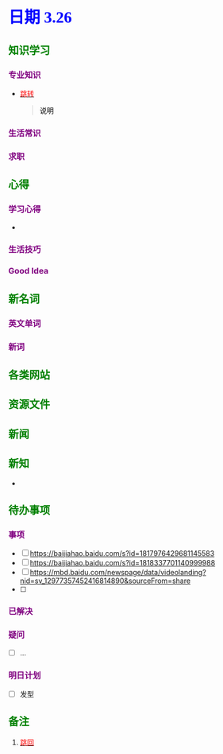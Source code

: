 ## <font color = blue face=楷体 size=6>日期 3.26 </font>

## <font color = green>知识学习 </font>
### <font color = purple>专业知识 </font>
+ <a id = "01-1">  [<font color = red>跳转</font>](#01-2)
   > <font color = o> 说明 </font>
### <font color = purple>生活常识 </font>

### <font color = purple>求职 </font>



## <font color = green>心得 </font>
### <font color = purple>学习心得 </font>
+ 
### <font color = purple>生活技巧 </font>

### <font color = purple>Good Idea </font>



## <font color = green>新名词 </font>
### <font color = purple>英文单词 </font>
### <font color = purple>新词 </font>



## <font color = green>各类网站 </font>


## <font color = green>资源文件 </font>


## <font color = green>新闻 </font>


## <font color = green>新知 </font>
+ 

## <font color = green>待办事项 </font>
### <font color = purple>事项 </font>
- [ ] https://baijiahao.baidu.com/s?id=1817976429681145583
- [ ] https://baijiahao.baidu.com/s?id=1818337701140999988
- [ ] https://mbd.baidu.com/newspage/data/videolanding?nid=sv_12977357452416814890&sourceFrom=share
- [ ] 
### <font color = purple>已解决 </font>
### <font color = purple>疑问 </font>
- [ ] ...
### <font color = purple>明日计划 </font>
- [ ] 发型



## <font color = green>备注 </font>
  1. <a id ="01-2">[<font color = red>跳回</font>](#01-1)
 
<!--stackedit_data:
eyJoaXN0b3J5IjpbMTEyNjI1Mzk2OSwxODkzMTAyNzk5LC0xMT
Q4NjA5NTEsMTU3MzU5MjU0MCwtNTY0MDYwOTEwLC0yODExMjgx
NjcsMTM1MTI3NDI2OSwtMzU5MTUyODUzXX0=
-->